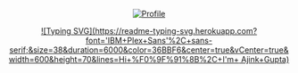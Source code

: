  <div align="center">
            
[![Profile](https://github-widgetbox.vercel.app/api/profile?username=ajinkgupta&data=followers,repositories,stars&theme=nautilus)](https://ajinkgupta.me)
    
  

[![Typing SVG](https://readme-typing-svg.herokuapp.com?font='IBM+Plex+Sans'%2C+sans-serif;&size=38&duration=6000&color=36BBF6&center=true&vCenter=true&width=600&height=70&lines=Hi+%F0%9F%91%8B%2C+I'm+ Ajink+Gupta)](https://git.io/typing-svg)

 </div> 
